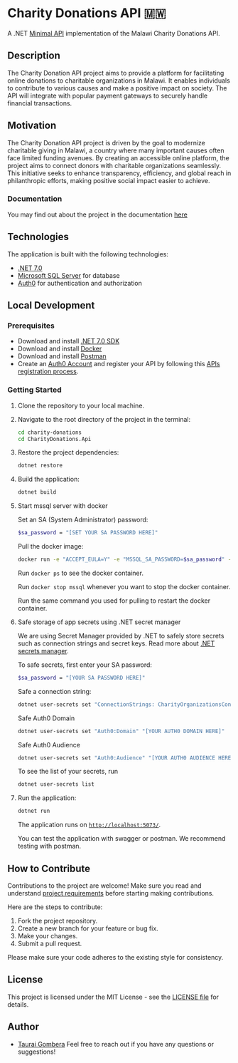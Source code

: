 # Charity Donations API 🇲🇼

A .NET [Minimal API](https://learn.microsoft.com/en-us/aspnet/core/fundamentals/minimal-apis?view=aspnetcore-7.0) implementation of the Malawi Charity Donations API.

## Description

The Charity Donation API project aims to provide a platform for facilitating online donations to charitable organizations in Malawi. It enables individuals to contribute to various causes and make a positive impact on society. The API will integrate with popular payment gateways to securely handle financial transactions.

## Motivation

The Charity Donation API project is driven by the goal to modernize charitable giving in Malawi, a country where many important causes often face limited funding avenues. By creating an accessible online platform, the project aims to connect donors with charitable organizations seamlessly. This initiative seeks to enhance transparency, efficiency, and global reach in philanthropic efforts, making positive social impact easier to achieve.

### Documentation

You may find out about the project in the documentation [here](https://github.com/tauraigombera/charity-donations/tree/main/Docs/REQUIREMENTS.md)

## Technologies

The application is built with the following technologies:

- [.NET 7.0](https://learn.microsoft.com/en-us/dotnet/core/whats-new/dotnet-7)
- [Microsoft SQL Server](https://hub.docker.com/_/microsoft-mssql-server) for database
- [Auth0](https://auth0.com/) for authentication and authorization

## Local Development

### Prerequisites

- Download and install [.NET 7.0 SDK](https://dotnet.microsoft.com/en-us/download/dotnet/7.0)
- Download and install [Docker](https://docs.docker.com/engine/install/)
- Download and install [Postman](https://www.postman.com/downloads/)
- Create an [Auth0 Account](https://auth0.com/) and register your API by following this [APIs registration process](https://auth0.com/docs/get-started/auth0-overview/set-up-apis).

### Getting Started

1. Clone the repository to your local machine.

2. Navigate to the root directory of the project in the terminal:

   ```bash
   cd charity-donations
   cd CharityDonations.Api
   ```

3. Restore the project dependencies:

   ```bash
   dotnet restore
   ```

4. Build the application:

   ```bash
   dotnet build
   ```

5. Start mssql server with docker

   Set an SA (System Administrator) password:

   ```bash
   $sa_password = "[SET YOUR SA PASSWORD HERE]"
   ```

   Pull the docker image:

   ```bash
   docker run -e "ACCEPT_EULA=Y" -e "MSSQL_SA_PASSWORD=$sa_password" -p 1433:1433 -v sqlvolume:/var/opt/mssql -d --rm --name mssql mcr.microsoft.com/mssql/server:2022-latest
   ```

   Run `docker ps` to see the docker container.

   Run `docker stop mssql` whenever you want to stop the docker container.

   Run the same command you used for pulling to restart the docker container.

6. Safe storage of app secrets using .NET secret manager

   We are using Secret Manager provided by .NET to safely store secrets such as connection strings and secret keys. Read more about [.NET secrets manager](https://learn.microsoft.com/en-us/aspnet/core/security/app-secrets?view=aspnetcore-7.0&tabs=windows).

   To safe secrets, first enter your SA password:

   ```bash
   $sa_password = "[YOUR SA PASSWORD HERE]"
   ```

   Safe a connection string:

   ```bash
   dotnet user-secrets set "ConnectionStrings: CharityOrganizationsContext" "Server=localhost; Database=CharityDonationsApi; User Id=sa; Password=$sa_password;TrustServerCertificate=True"
   ```

   Safe Auth0 Domain

   ```bash
   dotnet user-secrets set "Auth0:Domain" "[YOUR AUTH0 DOMAIN HERE]"
   ```

   Safe Auth0 Audience

   ```bash
   dotnet user-secrets set "Auth0:Audience" "[YOUR AUTH0 AUDIENCE HERE]"
   ```

   To see the list of your secrets, run

   ```bash
   dotnet user-secrets list
   ```

7. Run the application:

   ```bash
   dotnet run
   ```

   The application runs on [`http://localhost:5073/`](http://localhost:5073/).

   You can test the application with swagger or postman. We recommend testing with postman.

## How to Contribute

Contributions to the project are welcome!
Make sure you read and understand [project requirements](https://github.com/tauraigombera/charity-donations/tree/main/Docs/REQUIREMENTS.md) before starting making contributions.

Here are the steps to contribute:

1. Fork the project repository.
2. Create a new branch for your feature or bug fix.
3. Make your changes.
4. Submit a pull request.

Please make sure your code adheres to the existing style for consistency.

## License

This project is licensed under the MIT License - see the [LICENSE file](https://opensource.org/license/mit/) for details.

## Author

- [Taurai Gombera](https://github.com/tauraigombera)
  Feel free to reach out if you have any questions or suggestions!
